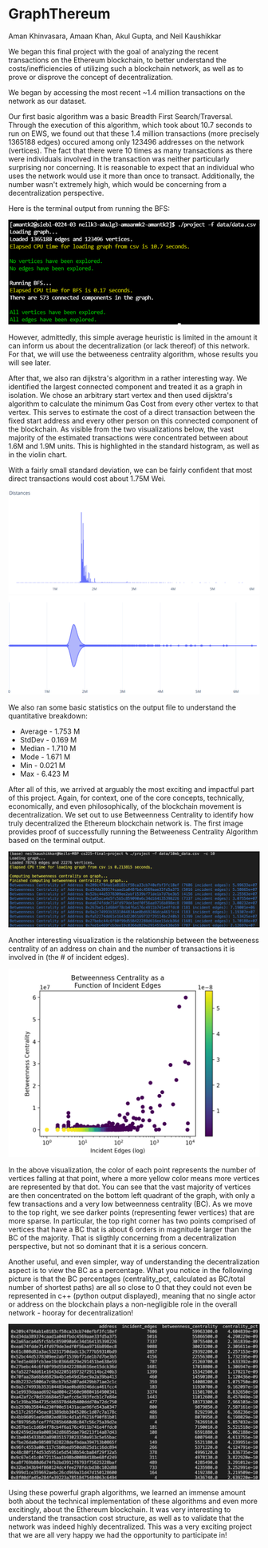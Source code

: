 
# GraphThereum

Aman Khinvasara, Amaan Khan, Akul Gupta, and Neil Kaushikkar

We began this final project with the goal of analyzing the recent transactions on the Ethereum blockchain, to better understand the costs/inefficiencies of utilizing such a blockchain network, as well as to prove or disprove the concept of decentralization.

We began by accessing the most recent ~1.4 million transactions on the network as our dataset.

Our first basic algorithm was a basic Breadth First Search/Traversal. Through the execution of this algorithm, which took about 10.7 seconds to run on EWS, we found out that these 1.4 million transactions (more precisely 1365188 edges) occured among only 123496 addresses on the network (vertices). The fact that there were 10 times as many transactions as there were individuals involved in the transaction was neither particularly surprising nor concerning. It is reasonable to expect that an individual who uses the network would use it more than once to transact. Additionally, the number wasn't extremely high, which would be concerning from a decentralization perspective. 

Here is the terminal output from running the BFS:


![Alt text](img/bfs_proof.PNG?raw=true "Title")

However, admittedly, this simple average heuristic is limited in the amount it can inform us about the decentralization (or lack thereof) of this network. For that, we will use the betweeness centrality algorithm, whose results you will see later.

After that, we also ran dijkstra's algorithm in a rather interesting way. We identified the largest connected component and treated it as a graph in isolation. We chose an arbitrary start vertex and then used dijsktra's algorithm to calculate the minimum Gas Cost from every other vertex to that vertex. This serves to estimate the cost of a direct transaction between the fixed start address and every other person on this connected component of the blockchain. As visible from the two visualizations below, the vast majority of the estimated transactions were concentrated between about 1.6M and 1.9M units. This is highlighted in the standard histogram, as well as in the violin chart. 

With a fairly small standard deviation, we can be fairly confident that most direct transactions would cost about 1.75M Wei. 

![Alt text](img/dijkstra_visualization_histogram.PNG?raw=true "Estimated Gas Costs - Histogram")
![Alt text](img/dijkstra_visualization.PNG?raw=true "Estimated Gas Costs - Violin Chart")

We also ran some basic statistics on the output file to understand the quantitative breakdown:

* Average - 1.753 M 
* StdDev - 0.169 M
* Median - 1.710 M
* Mode - 1.671 M
* Min - 0.021 M
* Max - 6.423 M


After all of this, we arrived at arguably the most exciting and impactful part of this project. Again, for context, one of the core concepts, technically, economically, and even philosophically, of the blockchain movement is decentralization. We set out to use Betweenness Centrality to identify how truly decentralized the Ethereum blockchain network is. The first image provides proof of successfully running the Betweeness Centrality Algorithm based on the terminal output.

![Alt text](img/bc_proof.png?raw=true "Successful Run of Betweenness Centrality")

Another interesting visualization is the relationship between the betweeness centrality of an address on chain and the number of transactions it is involved in (the # of incident edges). 

![Alt text](img/betweenness_centrality_analysis.png?raw=true "Betweenness Centrality as a Function of Incident Edges")

In the above visualization, the color of each point represents the number of vertices falling at that point, where a more yellow color means more vertices are represented by that dot. You can see that the vast majority of vertices are then concentrated on the bottom left quadrant of the graph, with only a few transactions and a very low betweenness centrality (BC). As we move to the top right, we see darker points (representing fewer vertices) that are more sparse. In particular, the top right corner has two points comprised of vertices that have a BC that is about 6 orders in magnitude larger than the BC of the majority. That is sligthly concerning from a decentralization perspective, but not so dominant that it is a serious concern. 

Another useful, and even simpler, way of understanding the decentralization aspect is to view the BC as a percentage. What you notice in the following picture is that the BC percentages (centrality_pct, calculated as BC/total number of shortest paths) are all so close to 0 that they could not even be represented in c++ (python output displayed), meaning that no single actor or address on the blockchain plays a non-negligible role in the overall network - hooray for decentralization!


![Alt text](img/bc_proportion.png?raw=true "Betweenness Centrality Scores as Percentages, all Negligible")

Using these powerful graph algorithms, we learned an immense amount both about the technical implementation of these algorithms and even more excitingly, about the Ethereum blockchain. It was very interesting to understand the transaction cost structure, as well as to validate that the network was indeed highly decentralized. This was a very exciting project that we are all very happy we had the opportunity to participate in!
